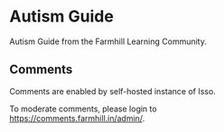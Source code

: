 # Autism Guide

Autism Guide from the Farmhill Learning Community.

## Comments

Comments are enabled by self-hosted instance of Isso.

To moderate comments, please login to <https://comments.farmhill.in/admin/>.